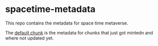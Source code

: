 # spacetime-metadata
This repo contains the metadata for space time metaverse. 


The [default chunk](https://github.com/Spacetime-Meta/spacetime-metadata/blob/main/defaultChunk.json) is the metadata for chunks that just got mintedn and where not updated yet.
